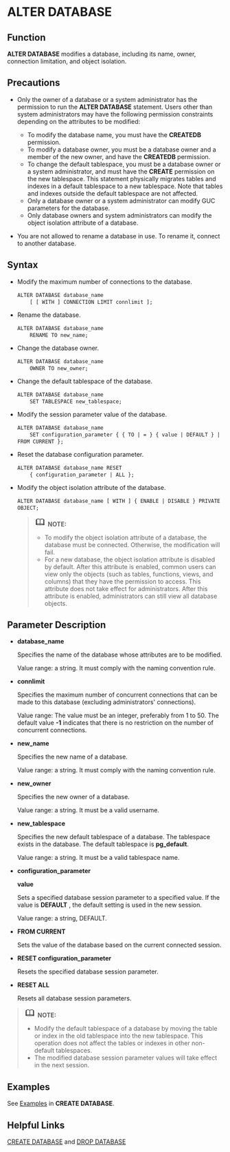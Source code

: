 # ALTER DATABASE<a name="EN-US_TOPIC_0242370519"></a>

## Function<a name="en-us_topic_0237122055_en-us_topic_0059779247_sbb9c79973fbf4b4b8f8e8355b0f67f63"></a>

**ALTER DATABASE**  modifies a database, including its name, owner, connection limitation, and  object isolation.

## Precautions<a name="en-us_topic_0237122055_en-us_topic_0059779247_sb8bbb55d049b42e688a2e152d2f6c737"></a>

-   Only the owner of a database or a system administrator has the permission to run the  **ALTER DATABASE**  statement. Users other than system administrators may have the following permission constraints depending on the attributes to be modified:
    -   To modify the database name, you must have the  **CREATEDB**  permission.
    -   To modify a database owner, you must be a database owner and a member of the new owner, and have the  **CREATEDB**  permission.
    -   To change the default tablespace, you must be a database owner or a system administrator, and must have the  **CREATE**  permission on the new tablespace. This statement physically migrates tables and indexes in a default tablespace to a new tablespace. Note that tables and indexes outside the default tablespace are not affected.
    -   Only a database owner or a system administrator can modify GUC parameters for the database.
    -   Only database owners and system administrators can modify the object isolation attribute of a database.

-   You are not allowed to rename a database in use. To rename it, connect to another database.

## Syntax<a name="en-us_topic_0237122055_en-us_topic_0059779247_s2eca2e2a5fc04ac798bbdf1dce3e7303"></a>

-   Modify the maximum number of connections to the database.

    ```
    ALTER DATABASE database_name 
        [ [ WITH ] CONNECTION LIMIT connlimit ];
    ```

-   Rename the database.

    ```
    ALTER DATABASE database_name 
        RENAME TO new_name;
    ```

-   Change the database owner.

    ```
    ALTER DATABASE database_name 
        OWNER TO new_owner;
    ```

-   Change the default tablespace of the database.

    ```
    ALTER DATABASE database_name 
        SET TABLESPACE new_tablespace;
    ```

-   Modify the session parameter value of the database.

    ```
    ALTER DATABASE database_name 
        SET configuration_parameter { { TO | = } { value | DEFAULT } | FROM CURRENT };
    ```

-   Reset the database configuration parameter.

    ```
    ALTER DATABASE database_name RESET 
        { configuration_parameter | ALL };
    ```


-   Modify the object isolation attribute of the database.

    ```
    ALTER DATABASE database_name [ WITH ] { ENABLE | DISABLE } PRIVATE OBJECT;
    ```

    >![](public_sys-resources/icon-note.gif) **NOTE:**   
    >-   To modify the object isolation attribute of a database, the database must be connected. Otherwise, the modification will fail.  
    >-   For a new database, the object isolation attribute is disabled by default. After this attribute is enabled, common users can view only the objects \(such as tables, functions, views, and columns\) that they have the permission to access. This attribute does not take effect for administrators. After this attribute is enabled, administrators can still view all database objects.  


## Parameter Description<a name="en-us_topic_0237122055_en-us_topic_0059779247_s4d6b72484e3b43969af25757fda7ad81"></a>

-   **database\_name**

    Specifies the name of the database whose attributes are to be modified.

    Value range: a string. It must comply with the naming convention rule.

-   **connlimit**

    Specifies the maximum number of concurrent connections that can be made to this database \(excluding administrators' connections\).

    Value range: The value must be an integer, preferably from 1 to 50. The default value  **-1**  indicates that there is no restriction on the number of concurrent connections.

-   **new\_name**

    Specifies the new name of a database.

    Value range: a string. It must comply with the naming convention rule.

-   **new\_owner**

    Specifies the new owner of a database.

    Value range: a string. It must be a valid username.

-   **new\_tablespace**

    Specifies the new default tablespace of a database. The tablespace exists in the database. The default tablespace is  **pg\_default**.

    Value range: a string. It must be a valid tablespace name.

- **configuration\_parameter**

  **value**

  Sets a specified database session parameter to a specified value. If the value is  **DEFAULT**  , the default setting is used in the new session.  

  Value range: a string, DEFAULT.

-   **FROM CURRENT**

    Sets the value of the database based on the current connected session.

-   **RESET configuration\_parameter**

    Resets the specified database session parameter.

-   **RESET ALL**

    Resets all database session parameters.


>![](public_sys-resources/icon-note.gif) **NOTE:**   
>-   Modify the default tablespace of a database by moving the table or index in the old tablespace into the new tablespace. This operation does not affect the tables or indexes in other non-default tablespaces.  
>-   The modified database session parameter values will take effect in the next session.  

## Examples<a name="en-us_topic_0237122055_en-us_topic_0059779247_sb089bcdb51bd4932a2967c246217d29e"></a>

See  [Examples](create-database.md#en-us_topic_0237122099_en-us_topic_0059778277_s6be7b8abbb4b4aceb9dae686434d672c)  in  **CREATE DATABASE**.

## Helpful Links<a name="en-us_topic_0237122055_en-us_topic_0059779247_saa1e5193215b4927989f304541d2ecbd"></a>

[CREATE DATABASE](create-database.md)  and  [DROP DATABASE](drop-database.md)

